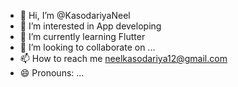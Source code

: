 - 👋 Hi, I’m @KasodariyaNeel
- 👀 I’m interested in App developing
- 🌱 I’m currently learning Flutter
- 💞️ I’m looking to collaborate on ...
- 📫 How to reach me neelkasodariya12@gmail.com
- 😄 Pronouns: ...

<!---
KasodariyaNeel/KasodariyaNeel is a ✨ special ✨ repository because its `README.md` (this file) appears on your GitHub profile.
You can click the Preview link to take a look at your changes.
--->
